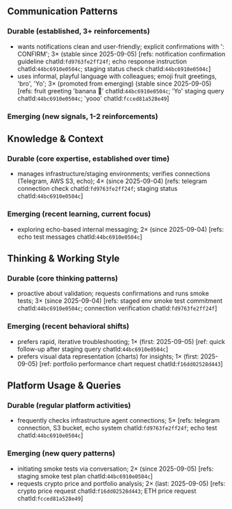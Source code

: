## Communication Patterns
### Durable (established, 3+ reinforcements)
- wants notifications clean and user-friendly; explicit confirmations with ': CONFIRM'; 3× (stable since 2025-09-05) [refs: notification confirmation guideline chatId:`fd9763fe2ff24f`; echo response instruction chatId:`44bc6910e0504c`; staging status check chatId:`44bc6910e0504c`]
- uses informal, playful language with colleagues; emoji fruit greetings, 'bro', 'Yo'; 3× (promoted from emerging) (stable since 2025-09-05) [refs: fruit greeting 'banana 🍌' chatId:`44bc6910e0504c`; 'Yo' staging query chatId:`44bc6910e0504c`; 'yooo' chatId:`fcced81a528e49`]

### Emerging (new signals, 1-2 reinforcements)

## Knowledge & Context
### Durable (core expertise, established over time)
- manages infrastructure/staging environments; verifies connections (Telegram, AWS S3, echo); 4× (since 2025-09-04) [refs: telegram connection check chatId:`fd9763fe2ff24f`; staging status chatId:`44bc6910e0504c`]

### Emerging (recent learning, current focus)
- exploring echo-based internal messaging; 2× (since 2025-09-04) [refs: echo test messages chatId:`44bc6910e0504c`]

## Thinking & Working Style
### Durable (core thinking patterns)
- proactive about validation; requests confirmations and runs smoke tests; 3× (since 2025-09-04) [refs: staged env smoke test commitment chatId:`44bc6910e0504c`; connection verification chatId:`fd9763fe2ff24f`]

### Emerging (recent behavioral shifts)
- prefers rapid, iterative troubleshooting; 1× (first: 2025-09-05) [ref: quick follow-up after staging query chatId:`44bc6910e0504c`]
- prefers visual data representation (charts) for insights; 1× (first: 2025-09-05) [ref: portfolio performance chart request chatId:`f16dd02528d443`]

## Platform Usage & Queries
### Durable (regular platform activities)
- frequently checks infrastructure agent connections; 5× [refs: telegram connection, S3 bucket, echo system chatId:`fd9763fe2ff24f`; echo test chatId:`44bc6910e0504c`]

### Emerging (new query patterns)
- initiating smoke tests via conversation; 2× (since 2025-09-05) [refs: staging smoke test plan chatId:`44bc6910e0504c`]
- requests crypto price and portfolio analysis; 2× (last: 2025-09-05) [refs: crypto price request chatId:`f16dd02528d443`; ETH price request chatId:`fcced81a528e49`]